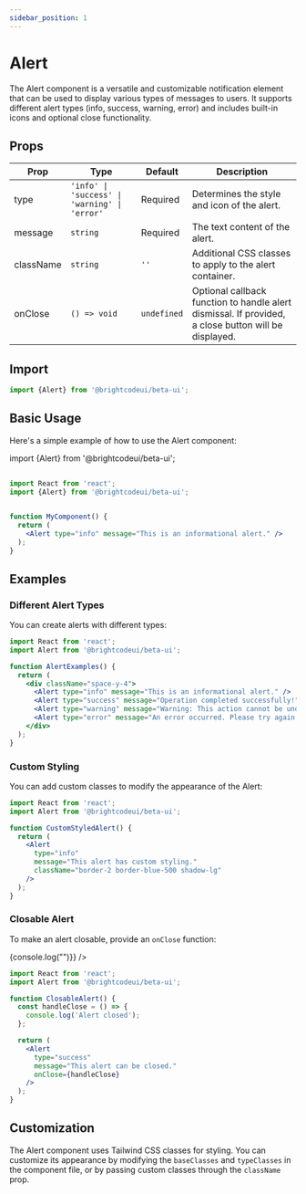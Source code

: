```yaml
---
sidebar_position: 1
---
```


# Alert

The Alert component is a versatile and customizable notification element that can be used to display various types of messages to users. It supports different alert types (info, success, warning, error) and includes built-in icons and optional close functionality.

## Props

| Prop | Type | Default | Description |
|------|------|---------|-------------|
| type | `'info' \| 'success' \| 'warning' \| 'error'` | Required | Determines the style and icon of the alert. |
| message | `string` | Required | The text content of the alert. |
| className | `string` | `''` | Additional CSS classes to apply to the alert container. |
| onClose | `() => void` | `undefined` | Optional callback function to handle alert dismissal. If provided, a close button will be displayed. |

## Import

```jsx
import {Alert} from '@brightcodeui/beta-ui';
```

## Basic Usage

Here's a simple example of how to use the Alert component:

import {Alert} from '@brightcodeui/beta-ui';

<Alert type="info" message="This is an informational alert." />

##
```jsx
import React from 'react';
import {Alert} from '@brightcodeui/beta-ui';


function MyComponent() {
  return (
    <Alert type="info" message="This is an informational alert." />
  );
}
```



## Examples

### Different Alert Types

You can create alerts with different types:

<div className="myAlert">
    <Alert type="info" message="This is an informational alert." />
    <Alert type="success" message="Operation completed successfully!" />
    <Alert type="warning" message="Warning: This action cannot be undone." />
    <Alert type="error" message="An error occurred. Please try again." />
</div>

```jsx
import React from 'react';
import Alert from '@brightcodeui/beta-ui';

function AlertExamples() {
  return (
    <div className="space-y-4">
      <Alert type="info" message="This is an informational alert." />
      <Alert type="success" message="Operation completed successfully!" />
      <Alert type="warning" message="Warning: This action cannot be undone." />
      <Alert type="error" message="An error occurred. Please try again." />
    </div>
  );
}
```

### Custom Styling

You can add custom classes to modify the appearance of the Alert:

<div className="myAlert">
    <Alert
        type="info"
        message="This alert has custom styling."
        className="border-2 border-blue-500 shadow-lg"
    />
</div>

```jsx
import React from 'react';
import Alert from '@brightcodeui/beta-ui';

function CustomStyledAlert() {
  return (
    <Alert
      type="info"
      message="This alert has custom styling."
      className="border-2 border-blue-500 shadow-lg"
    />
  );
}
```

### Closable Alert

To make an alert closable, provide an `onClose` function:

<div className="myAlert">
    <Alert
        type="success"
        message="This alert can be closed."
        onClose={()=>{console.log("")}}
    />
</div>

```jsx
import React from 'react';
import Alert from '@brightcodeui/beta-ui';

function ClosableAlert() {
  const handleClose = () => {
    console.log('Alert closed');
  };

  return (
    <Alert
      type="success"
      message="This alert can be closed."
      onClose={handleClose}
    />
  );
}
```

## Customization

The Alert component uses Tailwind CSS classes for styling. You can customize its appearance by modifying the `baseClasses` and `typeClasses` in the component file, or by passing custom classes through the `className` prop.